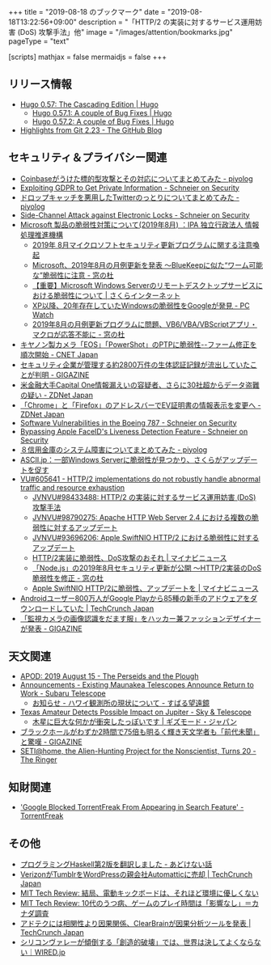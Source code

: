 +++
title = "2019-08-18 のブックマーク"
date =  "2019-08-18T13:22:56+09:00"
description = "「HTTP/2 の実装に対するサービス運用妨害 (DoS) 攻撃手法」他"
image = "/images/attention/bookmarks.jpg"
pageType = "text"

[scripts]
  mathjax = false
  mermaidjs = false
+++

## リリース情報

- [Hugo 0.57: The Cascading Edition | Hugo](https://gohugo.io/news/0.57.0-relnotes/)
    - [Hugo 0.57.1: A couple of Bug Fixes | Hugo](https://gohugo.io/news/0.57.1-relnotes/)
    - [Hugo 0.57.2: A couple of Bug Fixes | Hugo](https://gohugo.io/news/0.57.2-relnotes/)
- [Highlights from Git 2.23 - The GitHub Blog](https://github.blog/2019-08-16-highlights-from-git-2-23/)

## セキュリティ＆プライバシー関連

- [Coinbaseがうけた標的型攻撃とその対応についてまとめてみた - piyolog](https://piyolog.hatenadiary.jp/entry/2019/08/13/070622)
- [Exploiting GDPR to Get Private Information - Schneier on Security](https://www.schneier.com/blog/archives/2019/08/exploiting_gdpr.html)
- [ドロップキャッチを悪用したTwitterのっとりについてまとめてみた - piyolog](https://piyolog.hatenadiary.jp/entry/2019/08/14/065733)
- [Side-Channel Attack against Electronic Locks - Schneier on Security](https://www.schneier.com/blog/archives/2019/08/side-channel_at_2.html)
- [Microsoft 製品の脆弱性対策について(2019年8月) ：IPA 独立行政法人 情報処理推進機構](https://www.ipa.go.jp/security/ciadr/vul/20190814-ms.html)
    - [2019年 8月マイクロソフトセキュリティ更新プログラムに関する注意喚起](https://www.jpcert.or.jp/at/2019/at190032.html)
    - [Microsoft、2019年8月の月例更新を発表 ～BlueKeepに似た“ワーム可能な”脆弱性に注意 - 窓の杜](https://forest.watch.impress.co.jp/docs/news/1194103.html)
    - [【重要】Microsoft Windows Serverのリモートデスクトップサービスにおける脆弱性について | さくらインターネット](https://www.sakura.ad.jp/information/announcements/2019/08/15/1968201017/)
    - [XP以降、20年存在していたWindowsの脆弱性をGoogleが発見  - PC Watch](https://pc.watch.impress.co.jp/docs/news/1201606.html)
    - [2019年8月の月例更新プログラムに問題、VB6/VBA/VBScriptアプリ・マクロが応答不能に - 窓の杜](https://forest.watch.impress.co.jp/docs/news/1201758.html)
- [キヤノン製カメラ「EOS」「PowerShot」のPTPに脆弱性--ファーム修正を順次開始 - CNET Japan](https://japan.cnet.com/article/35141324/)
- [セキュリティ企業が管理する約2800万件の生体認証記録が流出していたことが判明 - GIGAZINE](https://gigazine.net/news/20190815-data-breach-biometric-security/)
- [米金融大手Capital One情報漏えいの容疑者、さらに30社超からデータ盗難の疑い - ZDNet Japan](https://japan.zdnet.com/article/35141316/)
- [「Chrome」と「Firefox」のアドレスバーでEV証明書の情報表示を変更へ - ZDNet Japan](https://japan.zdnet.com/article/35141280/)
- [Software Vulnerabilities in the Boeing 787 - Schneier on Security](https://www.schneier.com/blog/archives/2019/08/software_vulner.html)
- [Bypassing Apple FaceID's Liveness Detection Feature - Schneier on Security](https://www.schneier.com/blog/archives/2019/08/bypassing_apple.html)
- [８信用金庫のシステム障害についてまとめてみた - piyolog](https://piyolog.hatenadiary.jp/entry/2019/08/17/082050)
- [ASCII.jp：一部Windows Serverに脆弱性が見つかり、さくらがアップデートを促す](https://ascii.jp/elem/000/001/917/1917157/)
- [VU#605641 - HTTP/2 implementations do not robustly handle abnormal traffic and resource exhaustion](https://www.kb.cert.org/vuls/id/605641/)
    - [JVNVU#98433488: HTTP/2 の実装に対するサービス運用妨害 (DoS) 攻撃手法](https://jvn.jp/vu/JVNVU98433488/)
    - [JVNVU#98790275: Apache HTTP Web Server 2.4 における複数の脆弱性に対するアップデート](https://jvn.jp/vu/JVNVU98790275/)
    - [JVNVU#93696206: Apple SwiftNIO HTTP/2 における脆弱性に対するアップデート](https://jvn.jp/vu/JVNVU93696206/)
    - [HTTP/2実装に脆弱性、DoS攻撃のおそれ | マイナビニュース](https://news.mynavi.jp/article/20190816-877630/)
    - [「Node.js」の2019年8月セキュリティ更新が公開 ～HTTP/2実装のDoS脆弱性を修正 - 窓の杜](https://forest.watch.impress.co.jp/docs/news/1201865.html)
    - [Apple SwiftNIO HTTP/2に脆弱性、アップデートを | マイナビニュース](https://news.mynavi.jp/article/20190818-878476/)
- [Androidユーザー800万人がGoogle Playから85種の新手のアドウェアをダウンロードしていた  |  TechCrunch Japan](https://jp.techcrunch.com/2019/08/17/2019-08-16-android-users-tricked-adware-apps/)
- [「監視カメラの画像認識をだます服」をハッカー兼ファッションデザイナーが発表 - GIGAZINE](https://gigazine.net/news/20190816-fashion-trick-surveillance-camera/)

## 天文関連

- [APOD: 2019 August 15 - The Perseids and the Plough](https://apod.nasa.gov/apod/ap190815.html)
- [Announcements - Existing Maunakea Telescopes Announce Return to Work - Subaru Telescope](https://subarutelescope.org/Announce/2019/08/11/)
    - [お知らせ - ハワイ観測所の現状について - すばる望遠鏡](https://subarutelescope.org/Announce/2019/08/11/j_index.html)
- [Texas Amateur Detects Possible Impact on Jupiter - Sky & Telescope](https://www.skyandtelescope.com/astronomy-blogs/explore-night-bob-king/texas-amateur-detects-possible-impact-on-jupiter/)
    - [木星に巨大な何かが衝突したっぽいです | ギズモード・ジャパン](https://www.gizmodo.jp/2019/08/smth-big-hit-jupiter.html)
- [ブラックホールがわずか2時間で75倍も明るく輝き天文学者も「前代未聞」と驚嘆 - GIGAZINE](https://gigazine.net/news/20190814-black-hole-75-times-bright/)
- [SETI@home, the Alien-Hunting Project for the Nonscientist, Turns 20  - The Ringer](https://www.theringer.com/tech/2019/5/24/18637942/seti-home-aliens-citizen-science-extraterrestrial-life-20th-anniversary)

## 知財関連

- ['Google Blocked TorrentFreak From Appearing in Search Feature' - TorrentFreak](https://torrentfreak.com/google-blocked-torrentfreak-from-appearing-in-search-feature-190815/)

## その他

- [プログラミングHaskell第2版を翻訳しました - あどけない話](https://kazu-yamamoto.hatenablog.jp/entry/2019/08/13/152802)
- [VerizonがTumblrをWordPressの親会社Automatticに売却  |  TechCrunch Japan](https://jp.techcrunch.com/2019/08/13/2019-08-12-verizon-is-selling-tumblr-to-wordpress-parent-automattic/)
- [MIT Tech Review: 結局、電動キックボードは、それほど環境に優しくない](https://www.technologyreview.jp/s/156262/sorry-scooters-arent-so-climate-friendly-after-all/)
- [MIT Tech Review: 10代のうつ病、ゲームのプレイ時間は「影響なし」＝カナダ調査](https://www.technologyreview.jp/nl/video-games-dont-depress-teens-as-much-as-other-screen-time/)
- [アドテクには相関性より因果関係、ClearBrainが因果分析ツールを発表  |  TechCrunch Japan](https://jp.techcrunch.com/2019/08/17/2019-08-16-clearbrain-launches-analytics-tools-focused-connecting-cause-and-effect/)
- [シリコンヴァレーが傾倒する「創造的破壊」では、世界は決してよくならない｜WIRED.jp](https://wired.jp/2019/08/17/seeing-through-silicon-valleys-shameless-disruption/)
